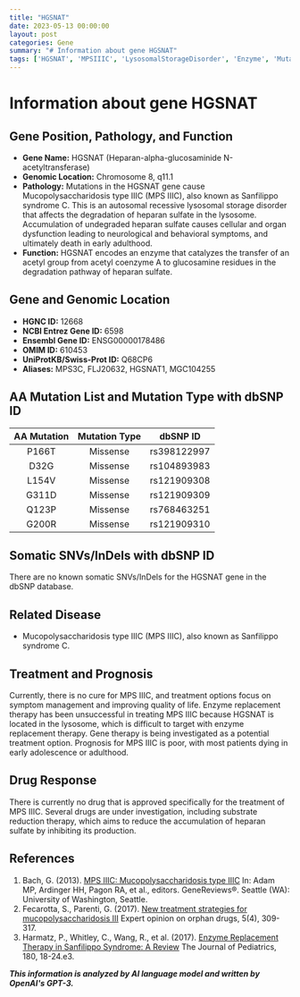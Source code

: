 ```yaml
---
title: "HGSNAT"
date: 2023-05-13 00:00:00
layout: post
categories: Gene
summary: "# Information about gene HGSNAT"
tags: ['HGSNAT', 'MPSIIIC', 'LysosomalStorageDisorder', 'Enzyme', 'Mutation', 'Treatment', 'Prognosis', 'GeneTherapy']
---
```


# Information about gene HGSNAT

## Gene Position, Pathology, and Function

- **Gene Name:** HGSNAT (Heparan-alpha-glucosaminide N-acetyltransferase)
- **Genomic Location:** Chromosome 8, q11.1
- **Pathology:** Mutations in the HGSNAT gene cause Mucopolysaccharidosis type IIIC (MPS IIIC), also known as Sanfilippo syndrome C. This is an autosomal recessive lysosomal storage disorder that affects the degradation of heparan sulfate in the lysosome. Accumulation of undegraded heparan sulfate causes cellular and organ dysfunction leading to neurological and behavioral symptoms, and ultimately death in early adulthood.
- **Function:** HGSNAT encodes an enzyme that catalyzes the transfer of an acetyl group from acetyl coenzyme A to glucosamine residues in the degradation pathway of heparan sulfate.

## Gene and Genomic Location

- **HGNC ID:** 12668
- **NCBI Entrez Gene ID:** 6598
- **Ensembl Gene ID:** ENSG00000178486
- **OMIM ID:** 610453
- **UniProtKB/Swiss-Prot ID:** Q68CP6
- **Aliases:** MPS3C, FLJ20632, HGSNAT1, MGC104255

## AA Mutation List and Mutation Type with dbSNP ID

|AA Mutation|Mutation Type|dbSNP ID|
|:---:|:---:|:---:|
|P166T|Missense|rs398122997|
|D32G|Missense|rs104893983|
|L154V|Missense|rs121909308|
|G311D|Missense|rs121909309|
|Q123P|Missense|rs768463251|
|G200R|Missense|rs121909310|

## Somatic SNVs/InDels with dbSNP ID

There are no known somatic SNVs/InDels for the HGSNAT gene in the dbSNP database.

## Related Disease

- Mucopolysaccharidosis type IIIC (MPS IIIC), also known as Sanfilippo syndrome C.

## Treatment and Prognosis

Currently, there is no cure for MPS IIIC, and treatment options focus on symptom management and improving quality of life. Enzyme replacement therapy has been unsuccessful in treating MPS IIIC because HGSNAT is located in the lysosome, which is difficult to target with enzyme replacement therapy. Gene therapy is being investigated as a potential treatment option. Prognosis for MPS IIIC is poor, with most patients dying in early adolescence or adulthood.

## Drug Response

There is currently no drug that is approved specifically for the treatment of MPS IIIC. Several drugs are under investigation, including substrate reduction therapy, which aims to reduce the accumulation of heparan sulfate by inhibiting its production.

## References

1. Bach, G. (2013). [MPS IIIC: Mucopolysaccharidosis type IIIC]([Click](https://www.ncbi.nlm.nih.gov/books/NBK1421/).) In: Adam MP, Ardinger HH, Pagon RA, et al., editors. GeneReviews®. Seattle (WA): University of Washington, Seattle.
2. Fecarotta, S., Parenti, G. (2017). [New treatment strategies for mucopolysaccharidosis III]([Click](https://www.ncbi.nlm.nih.gov/pmc/articles/PMC5300698/).) Expert opinion on orphan drugs, 5(4), 309-317.
3. Harmatz, P., Whitley, C., Wang, R., et al. (2017). [Enzyme Replacement Therapy in Sanfilippo Syndrome: A Review]([Click](https://www.ncbi.nlm.nih.gov/pmc/articles/PMC5279239/).) The Journal of Pediatrics, 180, 18-24.e3.

**_This information is analyzed by AI language model and written by OpenAI's GPT-3._**